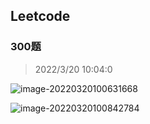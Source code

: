 ## Leetcode
### 300题 

> 2022/3/20 10:04:0

![image-20220320100631668](C:\Users\Epoch\AppData\Roaming\Typora\typora-user-images\image-20220320100631668.png)

![image-20220320100842784](C:\Users\Epoch\AppData\Roaming\Typora\typora-user-images\image-20220320100842784.png)

